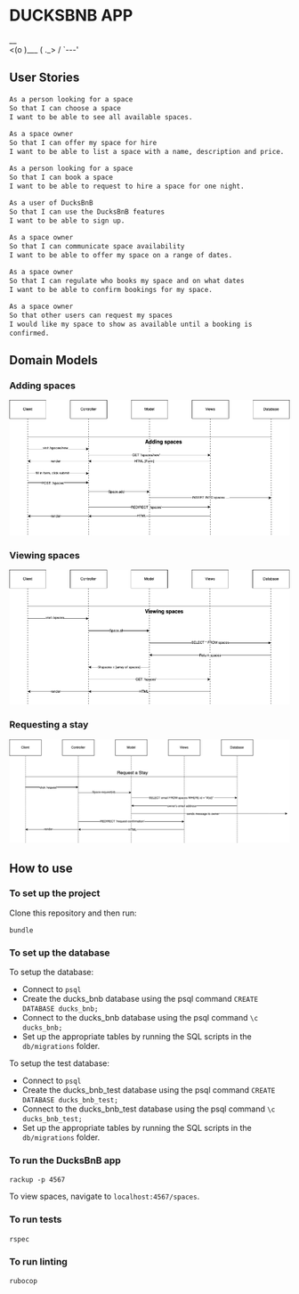 # DUCKSBNB APP
  __        
<(o )___
 ( ._> /
  `---'

## User Stories

```
As a person looking for a space
So that I can choose a space
I want to be able to see all available spaces.
```

```
As a space owner
So that I can offer my space for hire
I want to be able to list a space with a name, description and price.
```

```
As a person looking for a space
So that I can book a space
I want to be able to request to hire a space for one night.
```

```
As a user of DucksBnB
So that I can use the DucksBnB features
I want to be able to sign up.
```

```
As a space owner
So that I can communicate space availability
I want to be able to offer my space on a range of dates.
```

```
As a space owner
So that I can regulate who books my space and on what dates
I want to be able to confirm bookings for my space.
```

```
As a space owner
So that other users can request my spaces
I would like my space to show as available until a booking is confirmed.
```

## Domain Models
### Adding spaces
![domain-model-adding-spaces](domain-model-adding-spaces.png)

### Viewing spaces
![domain-model-viewing-spaces](domain-model-viewing-spaces.png)

### Requesting a stay
![domain-model-request-stay](domain-model-request-stay.png)


## How to use
### To set up the project

Clone this repository and then run:
```
bundle
```

### To set up the database

To setup the database:
* Connect to `psql`
* Create the ducks_bnb database using the psql command `CREATE DATABASE ducks_bnb;`
* Connect to the ducks_bnb database using the psql command `\c ducks_bnb;`
* Set up the appropriate tables by running the SQL scripts in the `db/migrations` folder. 

To setup the test database:
* Connect to `psql`
* Create the ducks_bnb_test database using the psql command `CREATE DATABASE ducks_bnb_test;`
* Connect to the ducks_bnb_test database using the psql command `\c ducks_bnb_test;`
* Set up the appropriate tables by running the SQL scripts in the `db/migrations` folder.

### To run the DucksBnB app

```
rackup -p 4567 
```

To view spaces, navigate to `localhost:4567/spaces`.

### To run tests
```
rspec
```

### To run linting
```
rubocop
```

